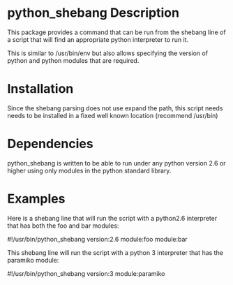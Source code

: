 python_shebang Description
==========================
This package provides a command that can be run from the shebang line of a
script that will find an appropriate python interpreter to run it.

This is similar to /usr/bin/env but also allows specifying the version of python
and python modules that are required.


Installation
============
Since the shebang parsing does not use expand the path, this script needs needs
to be installed in a fixed well known location (recommend /usr/bin)


Dependencies
============
python_shebang is written to be able to run under any python version 2.6 or
higher using only modules in the python standard library.


Examples
========
Here is a shebang line that will run the script with a python2.6 interpreter
that has both the foo and bar modules:

#!/usr/bin/python_shebang version:2.6 module:foo module:bar

This shebang line will run the script with a python 3 interpreter that has
the paramiko module:

#!/usr/bin/python_shebang version:3 module:paramiko

